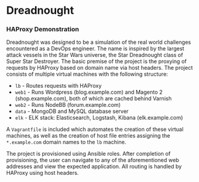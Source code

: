 # Dreadnought

### HAProxy Demonstration

Dreadnought was designed to be a simulation of the real world challenges encountered as a DevOps engineer.
The name is inspired by the largest attack vessels in the Star Wars universe, the Star Dreadnought class of Super Star Destroyer.
The basic premise of the project is the proxying of requests by HAProxy based on domain name via host headers.
The project consists of multiple virtual machines with the following structure:

* `lb` - Routes requests with HAProxy
* `web1` - Runs Wordpress (blog.example.com) and Magento 2 (shop.example.com), both of which are cached behind Varnish
* `web2` - Runs NodeBB (forum.example.com)
* `data` - MongoDB and MySQL database server
* `elk` - ELK stack: Elasticsearch, Logstash, Kibana (elk.example.com)

A `Vagrantfile` is included which automates the creation of these virtual machines, as well as the creation of host file entries assigning the `*.example.com` domain names to the `lb` machine.

The project is provisioned using Ansible roles. After completion of provisioning, the user can navigate to any of the aforementioned web addresses and view the expected application. All routing is handled by HAProxy using host headers.
